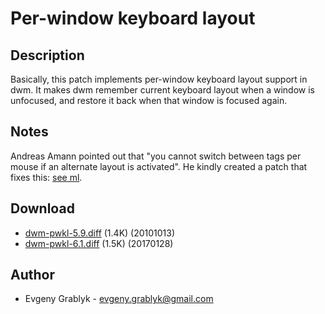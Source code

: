 Per-window keyboard layout
==========================

Description
-----------
Basically, this patch implements per-window keyboard layout support in dwm. It
makes dwm remember current keyboard layout when a window is unfocused, and
restore it back when that window is focused again.

Notes
-----------
Andreas Amann pointed out that "you cannot switch between tags per mouse if an
alternate layout is activated". He kindly created a patch that fixes this:
[see ml](//lists.suckless.org/dev/1010/6195.html).

Download
--------
* [dwm-pwkl-5.9.diff](dwm-pwkl-5.9.diff) (1.4K) (20101013)
* [dwm-pwkl-6.1.diff](dwm-pwkl-6.1.diff) (1.5K) (20170128)

Author
------
* Evgeny Grablyk - <evgeny.grablyk@gmail.com>
